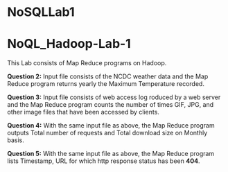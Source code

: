# NoSQLLab1
# NoQL_Hadoop-Lab-1
This Lab consists of Map Reduce programs on Hadoop.

**Question 2:** Input file consists of the NCDC weather data and the Map Reduce program returns yearly the Maximum Temperature recorded.

**Question 3:** Input file consists of web access log roduced by a web server and the Map Reduce program counts the number of times GIF, JPG, and other image files that have been accessed by clients.

**Question 4:** With the same input file as above, the Map Reduce program outputs Total number of requests and Total download size on Monthly basis.

**Question 5:** With the same input file as above, the Map Reduce program lists Timestamp, URL for which http response status has been **404**.
